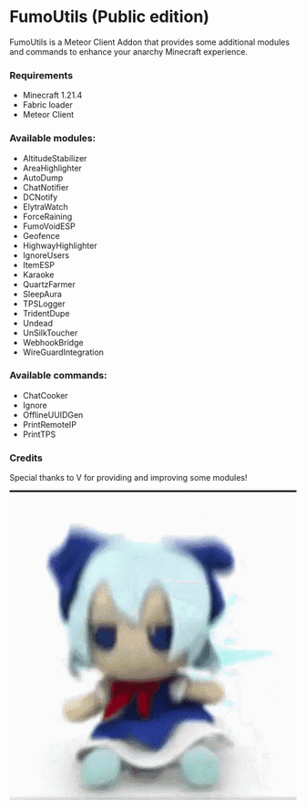 # FumoUtils (Public edition)
FumoUtils is a Meteor Client Addon that provides some additional modules and commands 
to enhance your anarchy Minecraft experience.

### Requirements
- Minecraft 1.21.4
- Fabric loader
- Meteor Client

### Available modules:
- AltitudeStabilizer
- AreaHighlighter
- AutoDump
- ChatNotifier
- DCNotify
- ElytraWatch
- ForceRaining
- FumoVoidESP
- Geofence
- HighwayHighlighter
- IgnoreUsers
- ItemESP
- Karaoke
- QuartzFarmer
- SleepAura
- TPSLogger
- TridentDupe
- Undead
- UnSilkToucher
- WebhookBridge
- WireGuardIntegration

### Available commands:
- ChatCooker
- Ignore
- OfflineUUIDGen
- PrintRemoteIP
- PrintTPS

### Credits
Special thanks to V for providing and improving some modules!  


![fumo](fumo.gif)
